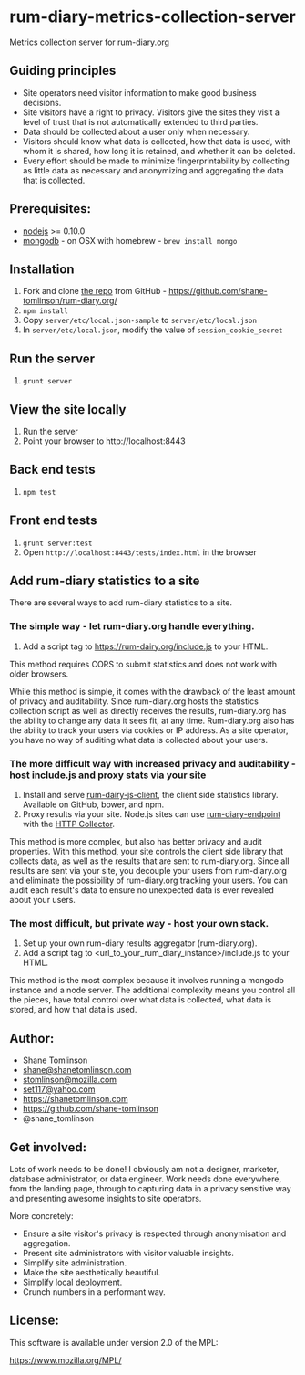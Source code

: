 # rum-diary-metrics-collection-server

Metrics collection server for rum-diary.org

## Guiding principles

* Site operators need visitor information to make good business decisions.
* Site visitors have a right to privacy. Visitors give the sites they visit a level of trust that is not automatically extended to third parties.
* Data should be collected about a user only when necessary.
* Visitors should know what data is collected, how that data is used, with whom it is shared, how long it is retained, and whether it can be deleted.
* Every effort should be made to minimize fingerprintability by collecting as little data as necessary and anonymizing and aggregating the data that is collected.

## Prerequisites:

* [nodejs](http://nodejs.org/) &gt;= 0.10.0
* [mongodb](http://www.mongodb.org/) - on OSX with homebrew - `brew install mongo`

## Installation

1. Fork and clone [the repo](https://github.com/shane-tomlinson/rum-diary.org) from GitHub - https://github.com/shane-tomlinson/rum-diary.org/
2. `npm install`
3. Copy `server/etc/local.json-sample` to `server/etc/local.json`
4. In `server/etc/local.json`, modify the value of `session_cookie_secret`

## Run the server

1. `grunt server`

## View the site locally

1. Run the server
2. Point your browser to http://localhost:8443

## Back end tests

1. `npm test`

## Front end tests

1. `grunt server:test`
2. Open `http://localhost:8443/tests/index.html` in the browser

## Add rum-diary statistics to a site

There are several ways to add rum-diary statistics to a site.

### The simple way - let rum-diary.org handle everything.

1. Add a script tag to https://rum-dairy.org/include.js to your HTML.

This method requires CORS to submit statistics and does not work with older browsers.

While this method is simple, it comes with the drawback of the least amount of privacy and auditability. Since rum-diary.org hosts the statistics collection script as well as directly receives the results, rum-diary.org has the ability to change any data it sees fit, at any time. Rum-diary.org also has the ability to track your users via cookies or IP address. As a site operator, you have no way of auditing what data is collected about your users.

### The more difficult way with increased privacy and auditability - host include.js and proxy stats via your site

1. Install and serve [rum-dairy-js-client](https://github.com/rum-diary/rum-diary-js-client), the client side statistics library. Available on GitHub, bower, and npm.
2. Proxy results via your site. Node.js sites can use [rum-diary-endpoint](https://github.com/rum-diary/rum-diary-endpoint) with the [HTTP Collector](https://github.com/rum-diary/rum-diary-endpoint#send-results-to-rum-diaryorg).

This method is more complex, but also has better privacy and audit properties. With this method, your site controls the client side library that collects data, as well as the results that are sent to rum-diary.org. Since all results are sent via your site, you decouple your users from rum-diary.org and eliminate the possibility of rum-diary.org tracking your users. You can audit each result's data to ensure no unexpected data is ever revealed about your users.

### The most difficult, but private way - host your own stack.

1. Set up your own rum-diary results aggregator (rum-diary.org).
2. Add a script tag to <url_to_your_rum_diary_instance>/include.js to your HTML.

This method is the most complex because it involves running a mongodb instance and a node server. The additional complexity means you control all the pieces, have total control over what data is collected, what data is stored, and how that data is used.

## Author:
* Shane Tomlinson
* shane@shanetomlinson.com
* stomlinson@mozilla.com
* set117@yahoo.com
* https://shanetomlinson.com
* https://github.com/shane-tomlinson
* @shane_tomlinson

## Get involved:

Lots of work needs to be done! I obviously am not a designer, marketer, database administrator, or data engineer. Work needs done everywhere, from the landing page, through to capturing data in a privacy sensitive way and presenting awesome insights to site operators.

More concretely:

* Ensure a site visitor's privacy is respected through anonymisation and aggregation.
* Present site administrators with visitor valuable insights.
* Simplify site administration.
* Make the site aesthetically beautiful.
* Simplify local deployment.
* Crunch numbers in a performant way.

## License:
This software is available under version 2.0 of the MPL:

  https://www.mozilla.org/MPL/

